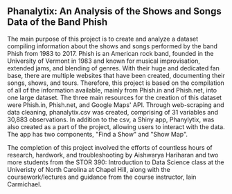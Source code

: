 ## Phanalytix: An Analysis of the Shows and Songs Data of the Band Phish

The main purpose of this project is to create and analyze a dataset compiling information about the shows and songs performed by the band Phish from 1983 to 2017.  Phish is an American rock band, founded in the University of Vermont in 1983 and known for musical improvisation, extended jams, and blending of genres.  With their huge and dedicated fan base, there are multiple websites that have been created, documenting their songs, shows, and tours.  Therefore, this project is based on the compilation of all of the information available, mainly from Phish.in and Phish.net, into one large dataset.  The three main resources for the creation of this dataset were Phish.in, Phish.net, and Google Maps' API.  Through web-scraping and data cleaning, phanalytix.csv was created, comprising of 31 variables and 30,883 observations.  In addition to the csv, a Shiny app, Phanylytix, was also created as a part of the project, allowing users to interact with the data.  The app has two components, "Find a Show" and "Show Map". 

The completion of this project involved the efforts of countless hours of research, hardwork, and troubleshooting by Aishwarya Hariharan and two more students from the STOR 390: Introduction to Data Science class at the Univeristy of North Carolina at Chapel Hill, along with the coursework/lectures and guidance from the course instructor, Iain Carmichael.

   
